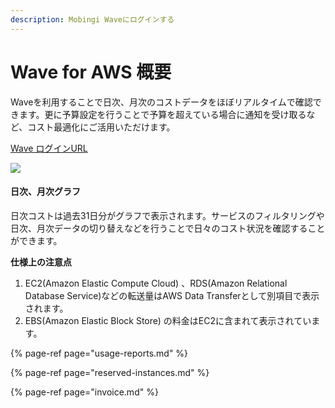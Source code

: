 ```yaml
---
description: Mobingi Waveにログインする
---
```


# Wave for AWS 概要

Waveを利用することで日次、月次のコストデータをほぼリアルタイムで確認できます。更に予算設定を行うことで予算を超えている場合に通知を受け取るなど、コスト最適化にご活用いただけます。

[Wave ログインURL](https://app.alphaus.cloud/wave/login)

![](../../.gitbook/assets/2021-01-03-19.41.14.gif)

#### **日次、月次グラフ** <a id="h_4ead3043b8"></a>

日次コストは過去31日分がグラフで表示されます。サービスのフィルタリングや日次、月次データの切り替えなどを行うことで日々のコスト状況を確認することができます。

**仕様上の注意点**

1. EC2\(Amazon Elastic Compute Cloud\) 、RDS\(Amazon Relational Database Service\)などの転送量はAWS Data Transferとして別項目で表示されます。
2. EBS\(Amazon Elastic Block Store\) の料金はEC2に含まれて表示されています。

{% page-ref page="usage-reports.md" %}

{% page-ref page="reserved-instances.md" %}

{% page-ref page="invoice.md" %}



